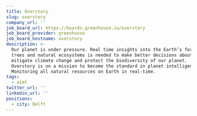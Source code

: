 ```yaml
---
title: Overstory
slug: overstory
company_url: ''
job_board_url: https://boards.greenhouse.io/overstory
job_board_provider: greenhouse
job_board_hostname: overstory
description: >-
  Our planet is under pressure. Real time insights into the Earth’s forests,
  trees and natural ecosystems is needed to make better decisions about nature,
  mitigate climate change and protect the biodiversity of our planet.  
  Overstory is on a mission to become the standard in planet intelligence.
  Monitoring all natural resources on Earth in real-time.
tags:
  - aiml
twitter_url: ''
linkedin_url: ''
positions:
  - city: Delft
---
```

